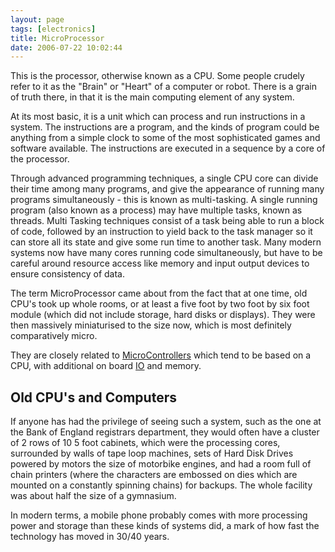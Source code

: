 ```yaml
---
layout: page
tags: [electronics]
title: MicroProcessor
date: 2006-07-22 10:02:44
---
```

This is the processor, otherwise known as a CPU. Some people crudely refer to it as the "Brain" or "Heart" of a computer or robot. There is a grain of truth there, in that it is the main computing element of any system.

At its most basic, it is a unit which can process and run instructions in a system. The instructions are a program, and the kinds of program could be anything from a simple clock to some of the most sophisticated games and software available. The instructions are executed in a sequence by a core of the processor.

Through advanced programming techniques, a single CPU core can divide their time among many programs, and give the appearance of running many programs simultaneously - this is known as multi-tasking. A single running program (also known as a process) may have multiple tasks, known as threads. Multi Tasking techniques consist of a task being able to run a block of code, followed by an instruction to yield back to the task manager so it can store all its state and give some run time to another task. Many modern systems now have many cores running code simultaneously, but have to be careful around resource access like memory and input output devices to ensure consistency of data.

The term MicroProcessor came about from the fact that at one time, old CPU's took up whole rooms, or at least a five foot by two foot by six foot module (which did not include storage, hard disks or displays). They were then massively miniaturised to the size now, which is most definitely comparatively micro.

They are closely related to [MicroControllers](/wiki/microcontroller.html "A programmable digital controller (or ") which tend to be based on a CPU, with additional on board [IO](/wiki/io.html "Input Output") and memory.

## Old CPU's and Computers

If anyone has had the privilege of seeing such a system, such as the one at the Bank of England registrars department, they would often have a cluster of 2 rows of 10 5 foot cabinets, which were the processing cores, surrounded by walls of tape loop machines, sets of Hard Disk Drives powered by motors the size of motorbike engines, and had a room full of chain printers (where the characters are embossed on dies which are mounted on a constantly spinning chains) for backups. The whole facility was about half the size of a gymnasium.

In modern terms, a mobile phone probably comes with more processing power and storage than these kinds of systems did, a mark of how fast the technology has moved in 30/40 years.
